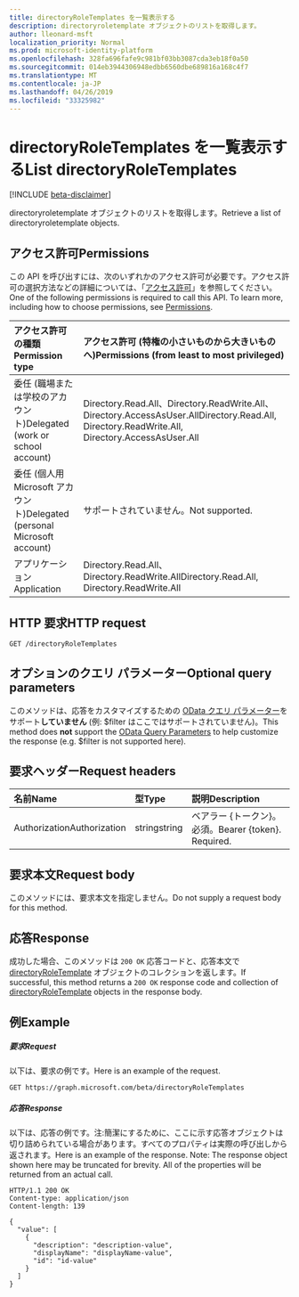 ```yaml
---
title: directoryRoleTemplates を一覧表示する
description: directoryroletemplate オブジェクトのリストを取得します。
author: lleonard-msft
localization_priority: Normal
ms.prod: microsoft-identity-platform
ms.openlocfilehash: 328fa696fafe9c981bf03bb3087cda3eb18f0a50
ms.sourcegitcommit: 014eb3944306948edbb6560dbe689816a168c4f7
ms.translationtype: MT
ms.contentlocale: ja-JP
ms.lasthandoff: 04/26/2019
ms.locfileid: "33325982"
---
```

# <a name="list-directoryroletemplates"></a><span data-ttu-id="977ab-103">directoryRoleTemplates を一覧表示する</span><span class="sxs-lookup"><span data-stu-id="977ab-103">List directoryRoleTemplates</span></span>

[!INCLUDE [beta-disclaimer](../../includes/beta-disclaimer.md)]

<span data-ttu-id="977ab-104">directoryroletemplate オブジェクトのリストを取得します。</span><span class="sxs-lookup"><span data-stu-id="977ab-104">Retrieve a list of directoryroletemplate objects.</span></span>
## <a name="permissions"></a><span data-ttu-id="977ab-105">アクセス許可</span><span class="sxs-lookup"><span data-stu-id="977ab-105">Permissions</span></span>
<span data-ttu-id="977ab-p101">この API を呼び出すには、次のいずれかのアクセス許可が必要です。アクセス許可の選択方法などの詳細については、「[アクセス許可](/graph/permissions-reference)」を参照してください。</span><span class="sxs-lookup"><span data-stu-id="977ab-p101">One of the following permissions is required to call this API. To learn more, including how to choose permissions, see [Permissions](/graph/permissions-reference).</span></span>

|<span data-ttu-id="977ab-108">アクセス許可の種類</span><span class="sxs-lookup"><span data-stu-id="977ab-108">Permission type</span></span>      | <span data-ttu-id="977ab-109">アクセス許可 (特権の小さいものから大きいものへ)</span><span class="sxs-lookup"><span data-stu-id="977ab-109">Permissions (from least to most privileged)</span></span>              |
|:--------------------|:---------------------------------------------------------|
|<span data-ttu-id="977ab-110">委任 (職場または学校のアカウント)</span><span class="sxs-lookup"><span data-stu-id="977ab-110">Delegated (work or school account)</span></span> | <span data-ttu-id="977ab-111">Directory.Read.All、Directory.ReadWrite.All、Directory.AccessAsUser.All</span><span class="sxs-lookup"><span data-stu-id="977ab-111">Directory.Read.All, Directory.ReadWrite.All, Directory.AccessAsUser.All</span></span>    |
|<span data-ttu-id="977ab-112">委任 (個人用 Microsoft アカウント)</span><span class="sxs-lookup"><span data-stu-id="977ab-112">Delegated (personal Microsoft account)</span></span> | <span data-ttu-id="977ab-113">サポートされていません。</span><span class="sxs-lookup"><span data-stu-id="977ab-113">Not supported.</span></span>    |
|<span data-ttu-id="977ab-114">アプリケーション</span><span class="sxs-lookup"><span data-stu-id="977ab-114">Application</span></span> | <span data-ttu-id="977ab-115">Directory.Read.All、Directory.ReadWrite.All</span><span class="sxs-lookup"><span data-stu-id="977ab-115">Directory.Read.All, Directory.ReadWrite.All</span></span> |

## <a name="http-request"></a><span data-ttu-id="977ab-116">HTTP 要求</span><span class="sxs-lookup"><span data-stu-id="977ab-116">HTTP request</span></span>
<!-- { "blockType": "ignored" } -->
```http
GET /directoryRoleTemplates
```
## <a name="optional-query-parameters"></a><span data-ttu-id="977ab-117">オプションのクエリ パラメーター</span><span class="sxs-lookup"><span data-stu-id="977ab-117">Optional query parameters</span></span>
<span data-ttu-id="977ab-118">このメソッドは、応答をカスタマイズするための [OData クエリ パラメーター](https://developer.microsoft.com/graph/docs/concepts/query_parameters)をサポート**していません** (例: $filter はここではサポートされていません)。</span><span class="sxs-lookup"><span data-stu-id="977ab-118">This method does **not** support the [OData Query Parameters](https://developer.microsoft.com/graph/docs/concepts/query_parameters) to help customize the response (e.g. $filter is not supported here).</span></span>

## <a name="request-headers"></a><span data-ttu-id="977ab-119">要求ヘッダー</span><span class="sxs-lookup"><span data-stu-id="977ab-119">Request headers</span></span>
| <span data-ttu-id="977ab-120">名前</span><span class="sxs-lookup"><span data-stu-id="977ab-120">Name</span></span>       | <span data-ttu-id="977ab-121">型</span><span class="sxs-lookup"><span data-stu-id="977ab-121">Type</span></span> | <span data-ttu-id="977ab-122">説明</span><span class="sxs-lookup"><span data-stu-id="977ab-122">Description</span></span>|
|:-----------|:------|:----------|
| <span data-ttu-id="977ab-123">Authorization</span><span class="sxs-lookup"><span data-stu-id="977ab-123">Authorization</span></span>  | <span data-ttu-id="977ab-124">string</span><span class="sxs-lookup"><span data-stu-id="977ab-124">string</span></span>  | <span data-ttu-id="977ab-p102">ベアラー {トークン}。必須。</span><span class="sxs-lookup"><span data-stu-id="977ab-p102">Bearer {token}. Required.</span></span> |

## <a name="request-body"></a><span data-ttu-id="977ab-127">要求本文</span><span class="sxs-lookup"><span data-stu-id="977ab-127">Request body</span></span>
<span data-ttu-id="977ab-128">このメソッドには、要求本文を指定しません。</span><span class="sxs-lookup"><span data-stu-id="977ab-128">Do not supply a request body for this method.</span></span>

## <a name="response"></a><span data-ttu-id="977ab-129">応答</span><span class="sxs-lookup"><span data-stu-id="977ab-129">Response</span></span>

<span data-ttu-id="977ab-130">成功した場合、このメソッドは `200 OK` 応答コードと、応答本文で [directoryRoleTemplate](../resources/directoryroletemplate.md) オブジェクトのコレクションを返します。</span><span class="sxs-lookup"><span data-stu-id="977ab-130">If successful, this method returns a `200 OK` response code and collection of [directoryRoleTemplate](../resources/directoryroletemplate.md) objects in the response body.</span></span>
## <a name="example"></a><span data-ttu-id="977ab-131">例</span><span class="sxs-lookup"><span data-stu-id="977ab-131">Example</span></span>
##### <a name="request"></a><span data-ttu-id="977ab-132">要求</span><span class="sxs-lookup"><span data-stu-id="977ab-132">Request</span></span>
<span data-ttu-id="977ab-133">以下は、要求の例です。</span><span class="sxs-lookup"><span data-stu-id="977ab-133">Here is an example of the request.</span></span>
<!-- {
  "blockType": "request",
  "name": "get_directoryroletemplates"
}-->
```http
GET https://graph.microsoft.com/beta/directoryRoleTemplates
```
##### <a name="response"></a><span data-ttu-id="977ab-134">応答</span><span class="sxs-lookup"><span data-stu-id="977ab-134">Response</span></span>
<span data-ttu-id="977ab-p103">以下は、応答の例です。注:簡潔にするために、ここに示す応答オブジェクトは切り詰められている場合があります。すべてのプロパティは実際の呼び出しから返されます。</span><span class="sxs-lookup"><span data-stu-id="977ab-p103">Here is an example of the response. Note: The response object shown here may be truncated for brevity. All of the properties will be returned from an actual call.</span></span>
<!-- {
  "blockType": "response",
  "truncated": true,
  "@odata.type": "microsoft.graph.directoryRoleTemplate",
  "isCollection": true
} -->
```http
HTTP/1.1 200 OK
Content-type: application/json
Content-length: 139

{
  "value": [
    {
      "description": "description-value",
      "displayName": "displayName-value",
      "id": "id-value"
    }
  ]
}
```

<!-- uuid: 8fcb5dbc-d5aa-4681-8e31-b001d5168d79
2015-10-25 14:57:30 UTC -->
<!--
{
  "type": "#page.annotation",
  "description": "List directoryRoleTemplates",
  "keywords": "",
  "section": "documentation",
  "tocPath": "",
  "suppressions": []
}
-->
